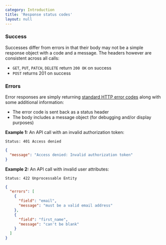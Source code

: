 ```yaml
---
category: Introduction
title: 'Response status codes'
layout: null
---
```


### Success

Successes differ from errors in that their body may not be a simple response object with a code and a message. The headers however are consistent across all calls:

* `GET`, `PUT`, `PATCH`, `DELETE` return `200 OK` on success
* `POST` returns 201 on success

### Errors

Error responses are simply returning [standard HTTP error codes](http://www.w3.org/Protocols/rfc2616/rfc2616-sec10.html) along with some additional information:

* The error code is sent back as a status header
* The body includes a message object (for debugging and/or display purposes)

**Example 1:** An API call with an invalid authorization token:

```
Status: 401 Access denied
```

``` json
{
  "message": "Access denied: Invalid authorization token"
}
```

**Example 2:** An API call with invalid user attributes:

```
Status: 422 Unprocessable Entity
```

``` json
{
  "errors": [
    {
      "field": "email",
      "message": "must be a valid email address"
    },
    {
      "field": "first_name",
      "message": "can't be blank"
    }
  ]
}
```

